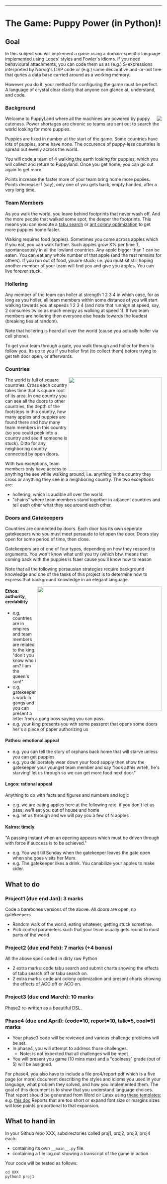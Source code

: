 
______

# The Game: Puppy Power (in Python)!

## Goal 

In this subject you will implement a game using a domain-specific language implemented using Lopes' styles and Fowler's idioms.
If you need behavioural attachments, you can code them us as (e.g.) S-expressions interpreted by Norvig's LISP code or (e.g.)
some declarative and-or-not tree that quries a data base carried around as a working memory.

However you do it, your method for configuring the game must be perfect. A language of crystal clear clarity that anyone can glance at, understand, and code.

### Background 

<img align=right src="http://www.petsworld.in/blog/wp-content/uploads/2014/09/running-cute-puppies.jpg">

Welcome to PuppyLand where all the machines are powered by puppy cuteness. Power shortages are chronic so teams are sent out to
search the world looking for more puppies.


Puppies are fixed in number  at the start of the game.
Some countries have lots of puppies, some have none. The occurence of puppy-less countries is spread
out evenly across the world.


You will code a team of 4  walking the earth looking for puppies, which you will collect and return to Puppyland.
Once you get home, you can go out again to get more.

Points increase the faster more of your team bring home more pupiies.
Points decrease if (say), only one of you gets back, empty handed, after a very long time.

### Team Members

As you walk the world, you leave behind footprints that never wash off. And the more people that walked some
spot, the deeper the footprints.
This means you can execute a 
[tabu search](https://en.wikipedia.org/wiki/Tabu_search#Pseudocode) or 
[ant colony optimization](https://en.wikipedia.org/wiki/Ant_colony_optimization_algorithms#Example_pseudo-code_and_formula)
to get more puppies home faster.

Walking requires food (apples). Sometimes you come across apples which if you eat, you can walk further.
Such apples grow X% per time T, spontaneaously in all the lowland countries.
Any apple bigger than 1 can be eaten. You can eat any whole number of that apple (and the rest remains for others).
If you run out of food, youare stuck; i.e.
you must sit still hoping another member of your team will find you and give you apples. You can live forever stuck.

### Hollering

Any member of the team
can holler at strength 1 2 3 4 in which case, for as long as you holler,
all team members within some distance of you will start walking towards you at speeds 1 2 3 4 (and note that runnign at
speed, say, 2 consumes twice as much energy as walking at speed 1). If two team members are hollering
then everyone else heads towards the loudest (breaking ties at random).

Note that hollering is heard all over the world (cause you actually holler via cell phone).

To get your team through a gate, you walk through and holler for them to follow you. Its up to you if you holler first
(to collect them) before trying to get teh door open, or afterwards.

### Countries

<img width=300 align=right src="https://whatjaysaid.files.wordpress.com/2016/01/forceunconnectedareas.png?w=497">
The world is full of square countries. Cross each country takes time that is square root of its area.
In one country you can see all the doors to other countries, the depth of the
footsteps in this country, how many apples and puppies are found there and how many
team members in this country (so you could peek into a country and see if someone is stuck).
Ditto for any neighboring country 
connected by open doors.

With two exceptions, team members only have access to anything the see while walking around; i.e. anything in the country they cross or anything they see in a neighboring country. The two exceptions are:

- hollering, which is audible all over the world.
- "chains" where team members stand together in adjacent countries and tell each other what they see around each other.

### Doors and Gatekeepers

Countries are connected by doors. Each door has its own seperate 
gatekeepers 
who you must meet
persaude to let open the door. Doors stay open for some period of time, then close.  

Gatekeepers are of one of four types, depending on how they respond to arguments.
You won't know what until
you try (which btw, means that coming back with the puppies is fsaer cause you'll know how to reason 

Note that all the following persausian  strategies require background knowledge and one of the tasks of this 
project is to determine how to express that background knowledge in an elegant language.

<img align=right width=400 src="https://i.pinimg.com/originals/cb/3b/f3/cb3bf3270c1f529b5b1523c4e8ba5435.jpg">

#### Ethos: authority, credability

- e.g. countries are in empires and team members are related to the king. "don't you know who i am? I am the queen's son!"
- e.g. gatekeepers work in gangs and you can present a letter from a gang boss saying you can pass. 
- e.g. your king presents you wth some passprot that opens some doors
    her's a piece of paper authorizing us

#### Pathos: emotional appeal

- e.g. you can tell the story of orphans back home that will starve unless you can get puppies
- e.g. you deliberately wear down your food supply then show the gatekeeper your younget team member and say "look atthis wrteh, he's starving! let us through so we can get more food next door."


#### Logos: rational appeal

Anything to do with facts and figures and numbers and logic

- e.g. we are eating apples here at the following rate. if you don't let us pass, we'll eat you out of house and home
- e.g. let us through and we will pay you a few of N apples

#### Kairos: timely

"A passing instant when an opening appears which must be driven through with force if success is to be achieved."

-  e.g. You wait till Sunday when the gatekeeper leaves the gate open when she goes visits her Mum.
- e.g. The gatekeeper likes a drink. You canabilize your apples to make cider.



## What to do

### Project1 (due end Jan): 3 marks

Code a barebones versions of the above. All doors are open, no gatekeepers

- Random walk of the world, eating whatever, getting stuck sometime.
- Pick control parameters such that your team usually gets round to most parts of the world.

### Project2 (due end Feb): 7 marks (+4 bonus)

All the above spec coded in dirty raw Python

- 2 extra marks: code tabu search and submit charts showing the effects of tabu search off or tabu search on.
- 2 extra marks: code ant colony optimization and present charts showing the effects of ACO off or ACO on.

### Project3 (due end March):  10  marks

Phase2 re-written as a beautiful DSL.

### Phase4 (due end April): (code=10, report=10, talk=5, cool=5) marks

- Your phase3 code will be reviewed and various challenge problems will be set. 
- In  phase4, you will attempt to address those challenges. 
     - Note: is not expected that all challenges will be meet
- You will present you game (10 mins max) and a "coolness" grade (out of 5) will be assigned.

For phase4, you also have to include a file pro4/report.pdf which is a   five page (or more) document describing the styles and idioms you used in your language, what problem they solved,
and how you implemented them. The goal of this document is to show that you understand language choices.
That report should be generated from  Word oir Latex using
       [these templates](https://www.acm.org/publications/proceedings-template-16dec2016);
        e.g. [this doc](https://www.acm.org/binaries/content/assets/publications/article-templates/sig-alternate-sample.pdf)
Reports
that are too short or expand font size or margins sizes will lose points proportional
        to that expansion.
	
## What to hand in

In your Github repo XXX,  subdirectories called proj1, proj2, proj3, proj4 each:

- containing its own `__main__.py` file.
- containing a file log.out showing a transcript of the game in action

Your code will be tested as follows:

    cd XXX
    python3 proj1


